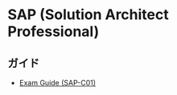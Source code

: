 # SAP (Solution Architect Professional)

## ガイド

* [Exam Guide (SAP-C01)](https://d1.awsstatic.com/ja_JP/training-and-certification/docs-sa-pro/AWS-Certified-Solutions-Architect-Professional_Sample-Questions.pdf)